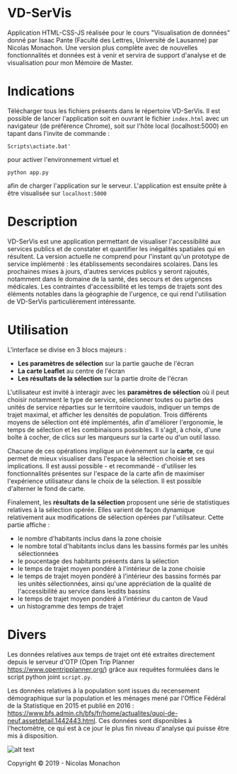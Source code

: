 # VD-SerVis
Application HTML-CSS-JS réalisée pour le cours "Visualisation de données" donné par Isaac Pante (Faculté des Lettres, Université de Lausanne) par Nicolas Monachon. Une version plus complète avec de nouvelles fonctionnalités et données est à venir et servira de support d'analyse et de visualisation pour mon Mémoire de Master.

# Indications
Télécharger tous les fichiers présents dans le répertoire VD-SerVis.
Il est possible de lancer l'application soit en ouvrant le fichier `index.html` avec un navigateur (de préférence Chrome), soit sur l'hôte local (localhost:5000) en tapant dans l'invite de commande :

`Scripts\actiate.bat'`

pour activer l'environnement virtuel et 

`python app.py`

afin de charger l'application sur le serveur. L'application est ensuite prête à être visualisée sur `localhost:5000`

# Description

VD-SerVis est une application permettant de visualiser l'accessibilité aux services publics et de constater et quantifier les inégalités spatiales qui en résultent. La version actuelle ne comprend pour l'instant qu'un prototype de service implémenté : les établissements secondaires scolaires. Dans les prochaines mises à jours, d'autres services publics y seront rajoutés, notamment dans le domaine de la santé, des secours et des urgences médicales. Les contraintes d'accessibilité et les temps de trajets sont des éléments notables dans la géographie de l'urgence, ce qui rend l'utilisation de VD-SerVis particulièrement intéressante.

# Utilisation

L'interface se divise en 3 blocs majeurs :
- **Les paramètres de sélection** sur la partie gauche de l'écran
- **La carte Leaflet** au centre de l'écran
- **Les résultats de la sélection** sur la partie droite de l'écran

L'utilisateur est invité à interagir avec les **paramètres de sélection** où il peut choisir notamment le type de service, sélecionner toutes ou partie des unités de service réparties sur le territoire vaudois, indiquer un temps de trajet maximal, et afficher les densités de population. Trois différents moyens de sélection ont été implémentés, afin d'améliorer l'ergonomie, le temps de sélection et les combinaisons possibles. Il s'agit, à choix, d'une boîte à cocher, de clics sur les marqueurs sur la carte ou d'un outil lasso. 

Chacune de ces opérations implique un évènement sur la **carte**, ce qui permet de mieux visualiser dans l'espace la sélection choisie et ses implications. Il est aussi possible - et recommandé - d'utiliser les fonctionnalités présentes sur l'espace de la carte afin de maximiser l'expérience utilisateur dans le choix de la sélection. Il est possible d'alterner le fond de carte.

Finalement, les **résultats de la sélection** proposent une série de statistiques relatives à la sélection opérée. Elles varient de façon dynamique relativement aux modifications de sélection opérées par l'utilisateur. Cette partie affiche :
- le nombre d'habitants inclus dans la zone choisie
- le nombre total d'habitants inclus dans les bassins formés par les unités sélectionnées
- le poucentage des habitants présents dans la sélection
- le temps de trajet moyen pondéré à l'intérieur de la zone choisie
- le temps de trajet moyen pondéré à l'intérieur des bassins formés par les unités sélectionnées, ainsi qu'une appréciation de la qualité de l'accessibilité au service dans lesdits bassins
- le temps de trajet moyen pondéré à l'intérieur du canton de Vaud
- un histogramme des temps de trajet


# Divers

Les données relatives aux temps de trajet ont été extraites directement depuis le serveur d'OTP (Open Trip Planner https://www.opentripplanner.org/) grâce aux requêtes formulées dans le script python joint `script.py`.

Les données relatives à la population sont issues du recensement démographique sur la population et les ménages mené par l'Office Fédéral de la Statistique en 2015 et publié en 2016 : https://www.bfs.admin.ch/bfs/fr/home/actualites/quoi-de-neuf.assetdetail.1442443.html. Ces données sont disponibles à l'hectomètre, ce qui est à ce jour le plus fin niveau d'analyse qui puisse être mis à disposition.

![alt text](https://github.com/nmonach2/VD-SerVis/blob/master/CaptureAppli.JPG)

Copyright © 2019 - Nicolas Monachon
